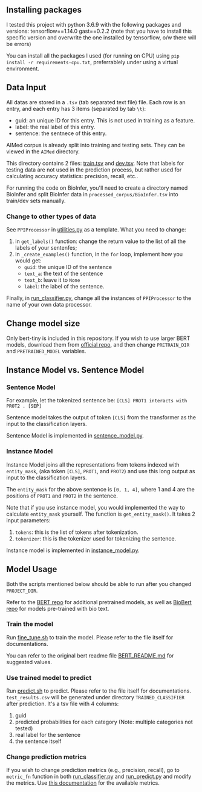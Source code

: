 ## Installing packages
I tested this project with python 3.6.9
with the following packages and versions:
tensorflow==1.14.0
gast==0.2.2 (note that you have to install this specific version and overwrite the one installed by tensorflow, o/w there will be errors)

You can install all the packages I used (for running on CPU) using `pip install -r requirements-cpu.txt`, preferrablely under using a virtual environment.

## Data Input
All datas are stored in a `.tsv` (tab separated text file) file. Each row is an entry, and each entry has 3 items (separated by tab `\t`):
* guid: an unique ID for this entry. This is not used in training as a feature.
* label: the real label of this entry.
* sentence: the sentnece of this entry.

AIMed corpus is already split into training and testing sets. They can be viewed in the `AIMed` directory.

This directory contains 2 files: [train.tsv](AIMed/train.tsv) and [dev.tsv](AIMed/dev.tsv). Note that labels for testing data are not used in the prediction process, but rather used for calculating accuracy statistics: precision, recall, etc..

For running the code on BioInfer, you'll need to create a directory named BioInfer and split BioInfer data in `processed_corpus/BioInfer.tsv` into train/dev sets manually.

### Change to other types of data
See `PPIProcessor` in [utilities.py](utilities.py) as a template. What you need to change:
1. in `get_labels()` function: change the return value to the list of all the labels of your sentenfes;
2. in `_create_examples()` function, in the `for` loop, implement how you would get:
    * `guid`: the unique ID of the sentence
    * `text_a`: the text of the sentence
    * `text_b`: leave it to `None`
    * `label`: the label of the sentence.

Finally, in [run_classifier.py](run_classifier.py), change all the instances of `PPIProcessor` to the name of your own data processor.

## Change model size

Only bert-tiny is included in this repository. If you wish to use larger BERT models, download them from [official repo](https://github.com/google-research/bert), and then change `PRETRAIN_DIR` and `PRETRAINED_MODEL` variables.

## Instance Model vs. Sentence Model

### Sentence Model
For example, let the tokenized sentence be:
``[CLS] PROT1 interacts with PROT2 . [SEP]`` 

Sentence model takes the output of token `[CLS]` from the transformer as the input to the classification layers.

Sentence Model is implemented in [sentence_model.py](sentence_model.py).

### Instance Model
Instance Model joins all the representations from tokens indexed with `entity_mask`, (aka token `[CLS]`, `PROT1`, and `PROT2`) and use this long output as input to the classification layers.

The `entity_mask` for the above sentence is `[0, 1, 4]`, where 1 and 4 are the positions of `PROT1` and `PROT2` in the sentence.

Note that if you use instance model, you would implemented the way to calculate `entity_mask` yourself. The function is `get_entity_mask()`. It takes 2 input parameters:
1. `tokens`: this is the list of tokens after tokenization.
2. `tokenizer`: this is the tokenizer used for tokenizing the sentence.

Instance model is implemented in [instance_model.py](instance_model.py).

## Model Usage

Both the scripts mentioned below should be able to run after you changed `PROJECT_DIR`.

Refer to the [BERT repo](https://github.com/google-research/bert) for additional pretrained models, as well as [BioBert repo](https://github.com/dmis-lab/biobert) for models pre-trained with bio text.

### Train the model
Run [fine_tune.sh](fine_tune.sh) to train the model. Please refer to the file itself for documentations.

You can refer to the original bert readme file [BERT_README.md](BERT_README.md) for suggested values.

### Use trained model to predict
Run [predict.sh](predict.sh) to predict. Please refer to the file itself for documentations. 
`test_results.csv` will be generated under directory `TRAINED_CLASSIFIER` after prediction. It's a tsv file with 4 columns:
1. guid
2. predicted probabilities for each category (Note: multiple categories not tested)
3. real label for the sentence
4. the sentence itself

### Change prediction metrics
If you wish to change prediction metrics (e.g., precision, recall), go to `metric_fn` function in both [run_classifier.py](run_classifier.py) and [run_predict.py](run.predict.py) and modify the metrics. Use [this documentation](https://www.tensorflow.org/versions/r1.15/api_docs/python/tf/metrics) for the available metrics.